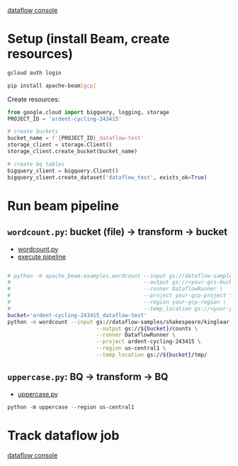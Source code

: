 [dataflow console](https://console.cloud.google.com/dataflow/jobs?project=ardent-cycling-243415)


# Setup (install Beam, create resources)

```bash
gcloud auth login

pip install apache-beam[gcp]
```

Create resources:
```python
from google.cloud import bigquery, logging, storage
PROJECT_ID = 'ardent-cycling-243415'

# create buckets
bucket_name = f'{PROJECT_ID}_dataflow-test'
storage_client = storage.Client()
storage_client.create_bucket(bucket_name)

# create bq tables
bigquery_client = bigquery.Client()
bigquery_client.create_dataset('dataflow_test', exists_ok=True)
```

# Run beam pipeline

## `wordcount.py`: bucket (file) -> transform -> bucket
- [wordcount.py](https://github.com/apache/beam/blob/master/sdks/python/apache_beam/examples/wordcount.py)
- [execute pipeline](https://beam.apache.org/get-started/quickstart-py/#execute-a-pipeline)

```bash

# python -m apache_beam.examples.wordcount --input gs://dataflow-samples/shakespeare/kinglear.txt \
#                                          --output gs://<your-gcs-bucket>/counts \
#                                          --runner DataflowRunner \
#                                          --project your-gcp-project \
#                                          --region your-gcp-region \
#                                          --temp_location gs://<your-gcs-bucket>/tmp/
bucket='ardent-cycling-243415_dataflow-test'
python -m wordcount --input gs://dataflow-samples/shakespeare/kinglear.txt \
                            --output gs://${bucket}/counts \
                            --runner DataflowRunner \
                            --project ardent-cycling-243415 \
                            --region us-central1 \
                            --temp_location gs://${bucket}/tmp/

```

## `uppercase.py`: BQ -> transform -> BQ
- [uppercase.py](https://github.com/hayatoy/dataflow-tutorial/blob/master/tutorial4.py)

```python
python -m uppercase --region us-central1
```

# Track dataflow job

[dataflow console](https://console.cloud.google.com/dataflow/jobs?project=ardent-cycling-243415)
